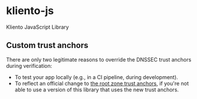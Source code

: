 # kliento-js
Kliento JavaScript Library

## Custom trust anchors

There are only two legitimate reasons to override the DNSSEC trust anchors during verification:

- To test your app locally (e.g., in a CI pipeline, during development).
- To reflect an official change to [the root zone trust anchors](https://www.iana.org/dnssec/files), if you're not able to use a version of this library that uses the new trust anchors.
